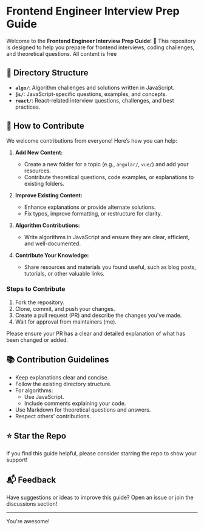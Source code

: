 # Frontend Engineer Interview Prep Guide

Welcome to the **Frontend Engineer Interview Prep Guide**! 🚀 This repository is designed to help you prepare for frontend interviews, coding challenges, and theoretical questions. All content is free

## 📁 Directory Structure

- **`algo/`**: Algorithm challenges and solutions written in JavaScript.
- **`js/`**: JavaScript-specific questions, examples, and concepts.
- **`react/`**: React-related interview questions, challenges, and best practices.

## 🤝 How to Contribute

We welcome contributions from everyone! Here’s how you can help:

1. **Add New Content:**
   - Create a new folder for a topic (e.g., `angular/`, `vue/`) and add your resources.
   - Contribute theoretical questions, code examples, or explanations to existing folders.

2. **Improve Existing Content:**
   - Enhance explanations or provide alternate solutions.
   - Fix typos, improve formatting, or restructure for clarity.

3. **Algorithm Contributions:**
   - Write algorithms in JavaScript and ensure they are clear, efficient, and well-documented.
   
4. **Contribute Your Knowledge:**
   - Share resources and materials you found useful, such as blog posts, tutorials, or other valuable links.

### Steps to Contribute

1. Fork the repository.
2. Clone, commit, and push your changes.
3. Create a pull request (PR) and describe the changes you've made.
4. Wait for approval from maintainers (me).

Please ensure your PR has a clear and detailed explanation of what has been changed or added.

## 📚 Contribution Guidelines

- Keep explanations clear and concise.
- Follow the existing directory structure.
- For algorithms:
  - Use JavaScript.
  - Include comments explaining your code.
- Use Markdown for theoretical questions and answers.
- Respect others' contributions.

## ⭐ Star the Repo
If you find this guide helpful, please consider starring the repo to show your support!

## 📬 Feedback
Have suggestions or ideas to improve this guide? Open an issue or join the discussions section!

---

You're awesome! 
